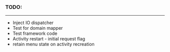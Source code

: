 ### TODO:
-------
- Inject IO dispatcher
- Test for domain mapper
- Test framework code
- Activity restart - initial request flag
- retain menu state on activity recreation
